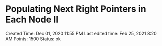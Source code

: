 # Populating Next Right Pointers in Each Node II

Created Time: Dec 01, 2020 11:55 PM
Last edited time: Feb 25, 2021 8:20 AM
Points: 1500
Status: ok